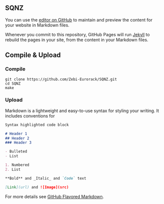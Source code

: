 ##  SQNZ

You can use the [editor on GitHub](https://github.com/Zebi-Eurorack/SQNZ/edit/master/README.md) to maintain and preview the content for your website in Markdown files.

Whenever you commit to this repository, GitHub Pages will run [Jekyll](https://jekyllrb.com/) to rebuild the pages in your site, from the content in your Markdown files.

## Compile & Upload
### Compile

```
git clone https://github.com/Zebi-Eurorack/SQNZ.git
cd SQNZ 
make
```
### Upload

Markdown is a lightweight and easy-to-use syntax for styling your writing. It includes conventions for

```markdown
Syntax highlighted code block

# Header 1
## Header 2
### Header 3

- Bulleted
- List

1. Numbered
2. List

**Bold** and _Italic_ and `Code` text

[Link](url) and ![Image](src)
```

For more details see [GitHub Flavored Markdown](https://guides.github.com/features/mastering-markdown/).
